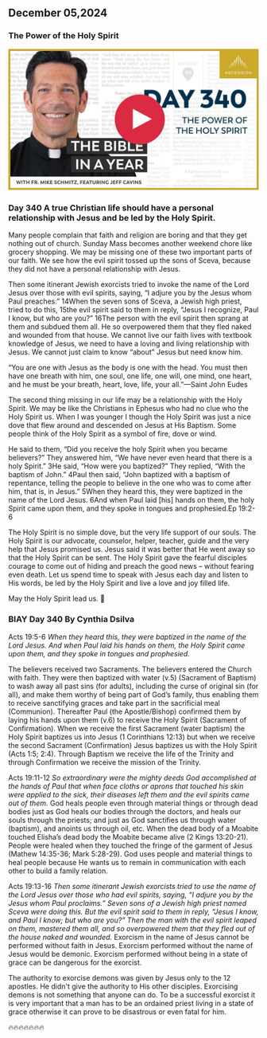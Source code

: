 ## December 05,2024

### The Power of the Holy Spirit

[![The Power of the Holy Spirit](https://raw.githubusercontent.com/linusjf/BIAY/main/December/jpgs/Day340.jpg)](https://youtu.be/S66B7h4dObE "The Power of the Holy Spirit")

### Day 340 A true Christian life should have a personal relationship with Jesus and be led by the Holy Spirit.

Many people complain that faith and religion are boring and that they get nothing out of church. Sunday Mass becomes another weekend chore like grocery shopping. We may be missing one of these two important parts of our faith.
We see how the evil spirit tossed up the sons of Sceva, because they did not have a personal relationship with Jesus.

Then some itinerant Jewish exorcists tried to invoke the name of the Lord Jesus over those with evil spirits, saying, “I adjure you by the Jesus whom Paul preaches.”
14When the seven sons of Sceva, a Jewish high priest, tried to do this,
15the evil spirit said to them in reply, “Jesus I recognize, Paul I know, but who are you?”
16The person with the evil spirit then sprang at them and subdued them all. He so overpowered them that they fled naked and wounded from that house.
We cannot live our faith lives with textbook knowledge of Jesus, we need to have a loving and living relationship with Jesus. We cannot just claim to know “about” Jesus but need know him.

“You are one with Jesus as the body is one with the head. You must then have one breath with him, one soul, one life, one will, one mind, one heart, and he must be your breath, heart, love, life, your all.”—Saint John Eudes

The second thing missing in our life may be a relationship with the Holy Spirit. We may be like the Christians in Ephesus who had no clue who the Holy Spirit us.
When I was younger I though the Holy Spirit was just a nice dove that flew around and descended on Jesus at His Baptism. Some people think of the Holy Spirit as a symbol of fire, dove or wind.

He said to them, “Did you receive the holy Spirit when you became believers?” They answered him, “We have never even heard that there is a holy Spirit.”
3He said, “How were you baptized?” They replied, “With the baptism of John.”
4Paul then said, “John baptized with a baptism of repentance, telling the people to believe in the one who was to come after him, that is, in Jesus.”
5When they heard this, they were baptized in the name of the Lord Jesus.
6And when Paul laid \[his\] hands on them, the holy Spirit came upon them, and they spoke in tongues and prophesied.Ep 19:2-6

The Holy Spirit is no simple dove, but the very life support of our souls. The Holy Spirit is our advocate, counselor, helper, teacher, guide and the very help that Jesus promised us. Jesus said it was better that He went away so that the Holy Spirit can be sent. The Holy Spirit gave the fearful disciples courage to come out of hiding and preach the good news – without fearing even death.
Let us spend time to speak with Jesus each day and listen to His words, be led by the Holy Spirit and live a love and joy filled life.

May the Holy Spirit lead us. 🙏

### BIAY Day 340 By Cynthia Dsilva

Acts 19:5-6
*When they heard this, they were baptized in the name of the Lord Jesus.*
*And when Paul laid his hands on them, the Holy Spirit came upon them, and they spoke in tongues and prophesied.*

The believers received two Sacraments.
The believers entered the Church with faith.  They were then baptized with water (v.5) (Sacrament of Baptism) to wash away all past sins (for adults), including the curse of original sin (for all), and make them worthy of being part of God’s family, thus enabling them to receive sanctifying graces and take part in the sacrificial meal (Communion).  Thereafter Paul (the Apostle/Bishop) confirmed them by laying his hands upon them (v.6) to receive the Holy Spirit (Sacrament of Confirmation).
When we receive the first Sacrament (water baptism) the Holy Spirit baptizes us into Jesus (1 Corinthians 12:13) but when we receive the second Sacrament (Confirmation) Jesus baptizes us with the Holy Spirit (Acts 1:5; 2:4).
Through Baptism we receive the life of the Trinity and through Confirmation we receive the mission of the Trinity.

Acts 19:11-12
*So extraordinary were the mighty deeds God accomplished at the hands of Paul that when face cloths or aprons that touched his skin were applied to the sick, their diseases left them and the evil spirits came out of them.*
God heals people even through material things or through dead bodies just as God heals our bodies through the doctors, and heals our souls through the priests; and just as God sanctifies us through water (baptism), and anoints us through oil, etc.
When the dead body of a Moabite touched Elisha’s dead body the Moabite became alive (2 Kings 13:20-21).
People were healed when they touched the fringe of the garment of Jesus (Mathew 14:35-36; Mark 5:28-29).
God uses people and material things to heal people because He wants us to remain in communication with each other to build a family relation.

Acts 19:13-16
*Then some itinerant Jewish exorcists tried to use the name of the Lord Jesus over those who had evil spirits, saying, “I adjure you by the Jesus whom Paul proclaims.”  Seven sons of a Jewish high priest named Sceva were doing this.  But the evil spirit said to them in reply, “Jesus I know, and Paul I know; but who are you?”  Then the man with the evil spirit leaped on them, mastered them all, and so overpowered them that they fled out of the house naked and wounded.*
Exorcism in the name of Jesus cannot be performed without faith in Jesus.
Exorcism performed without the name of Jesus would be demonic.
Exorcism performed without being in a state of grace can be dangerous for the exorcist.

The authority to exorcise demons was given by Jesus only to the 12 apostles. He didn't give the authority to His other disciples.
Exorcising demons is not something that anyone can do. To be a successful exorcist it is very important that a man has to be an ordained priest living in a state of grace otherwise it can prove to be disastrous or even fatal for him.

🔥🔥🔥🔥🔥🔥🔥
